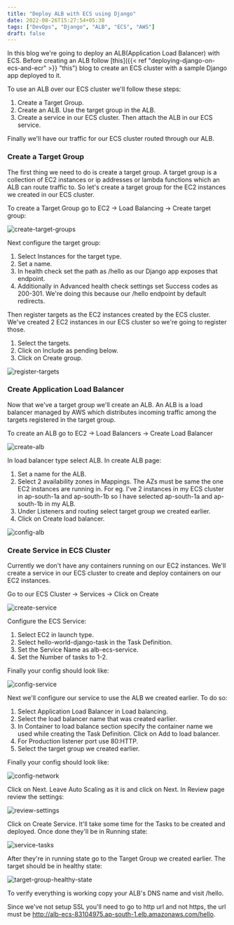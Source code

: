 ```yaml
---
title: "Deploy ALB with ECS using Django"
date: 2022-08-26T15:27:54+05:30
tags: ["DevOps", "Django", "ALB", "ECS", "AWS"]
draft: false
---
```


In this blog we're going to deploy an ALB(Application Load Balancer) with ECS.
Before creating an ALB follow [this]({{< ref "deploying-django-on-ecs-and-ecr" >}} "this") blog to create an ECS cluster with a sample Django app deployed to it.

To use an ALB over our ECS cluster we'll follow these steps:

1. Create a Target Group.
2. Create an ALB. Use the target group in the ALB.
3. Create a service in our ECS cluster. Then attach the ALB in our ECS service.

Finally we'll have our traffic for our ECS cluster routed through our ALB.

### Create a Target Group

The first thing we need to do is create a target group. A target group is a collection of EC2 instances or ip addresses or lambda functions which an ALB can route traffic to. So let's create a target group for the EC2 instances we created in our ECS cluster.

To create a Target Group go to EC2 -> Load Balancing -> Create target group:

![create-target-groups](/deploy-alb-with-ecs-using-django/create-target-groups.png)

Next configure the target group:

1. Select Instances for the target type.
2. Set a name.
3. In health check set the path as /hello as our Django app exposes that endpoint.
4. Additionally in Advanced health check settings set Success codes as 200-301. We're doing this because our /hello endpoint by default redirects.

Then register targets as the EC2 instances created by the ECS cluster. We've created 2 EC2 instances in our ECS cluster so we're going to register those.

1. Select the targets.
2. Click on Include as pending below.
3. Click on Create group.

![register-targets](/deploy-alb-with-ecs-using-django/register-targets.png)

### Create Application Load Balancer

Now that we've a target group we'll create an ALB. An ALB is a load balancer managed by AWS which distributes incoming traffic among the targets registered in the target group.

To create an ALB go to EC2 -> Load Balancers -> Create Load Balancer

![create-alb](/deploy-alb-with-ecs-using-django/create-alb.png)

In load balancer type select ALB. In create ALB page:

1. Set a name for the ALB.
2. Select 2 availability zones in Mappings. The AZs must be same the one EC2 instances are running in. For eg. I've 2 instances in my ECS cluster in ap-south-1a and ap-south-1b so I have selected ap-south-1a and ap-south-1b in my ALB.
3. Under Listeners and routing select target group we created earlier.
4. Click on Create load balancer.

![config-alb](/deploy-alb-with-ecs-using-django/config-alb.png)

### Create Service in ECS Cluster

Currently we don't have any containers running on our EC2 instances. We'll create a service in our ECS cluster to create and deploy containers on our EC2 instances.

Go to our ECS Cluster -> Services -> Click on Create

![create-service](/deploy-alb-with-ecs-using-django/create-service.png)

Configure the ECS Service:

1. Select EC2 in launch type.
2. Select hello-world-django-task in the Task Definition.
3. Set the Service Name as alb-ecs-service.
4. Set the Number of tasks to 1-2.

Finally your config should look like:

![config-service](/deploy-alb-with-ecs-using-django/config-service.png)

Next we'll configure our service to use the ALB we created earlier. To do so:

1. Select Application Load Balancer in Load balancing.
2. Select the load balancer name that was created earlier.
3. In Container to load balance section specify the container name we used while creating the Task Definition. Click on Add to load balancer.
4. For Production listener port use 80:HTTP.
5. Select the target group we created earlier.

Finally your config should look like:

![config-network](/deploy-alb-with-ecs-using-django/config-network.png)

Click on Next. Leave Auto Scaling as it is and click on Next. In Review page review the settings:

![review-settings](/deploy-alb-with-ecs-using-django/review-settings.png)

Click on Create Service. It'll take some time for the Tasks to be created and deployed. Once done they'll be in Running state:

![service-tasks](/deploy-alb-with-ecs-using-django/service-tasks.png)

After they're in running state go to the Target Group we created earlier. The target should be in healthy state:

![target-group-healthy-state](/deploy-alb-with-ecs-using-django/target-group-healthy-state.png)

To verify everything is working copy your ALB's DNS name and visit /hello.

Since we've not setup SSL you'll need to go to http url and not https, the url must be http://alb-ecs-83104975.ap-south-1.elb.amazonaws.com/hello.
